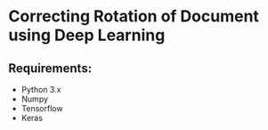 # Correcting Rotation of Document using Deep Learning

## Requirements:
* Python 3.x
* Numpy
* Tensorflow
* Keras